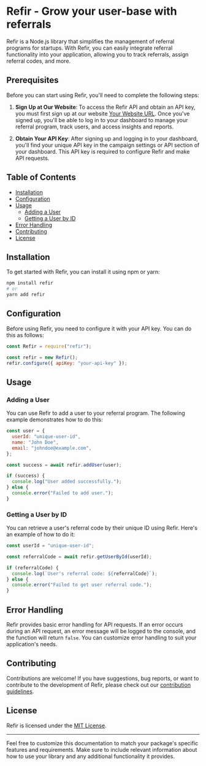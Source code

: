 # Refir - Grow your user-base with referrals

Refir is a Node.js library that simplifies the management of referral programs for startups. With Refir, you can easily integrate referral functionality into your application, allowing you to track referrals, assign referral codes, and more.

## Prerequisites

Before you can start using Refir, you'll need to complete the following steps:

1. **Sign Up at Our Website**: To access the Refir API and obtain an API key, you must first sign up at our website [Your Website URL](https://www.refir.vercel.app). Once you've signed up, you'll be able to log in to your dashboard to manage your referral program, track users, and access insights and reports.

2. **Obtain Your API Key**: After signing up and logging in to your dashboard, you'll find your unique API key in the campaign settings or API section of your dashboard. This API key is required to configure Refir and make API requests.

## Table of Contents

- [Installation](#installation)
- [Configuration](#configuration)
- [Usage](#usage)
  - [Adding a User](#adding-a-user)
  - [Getting a User by ID](#getting-a-user-by-id)
- [Error Handling](#error-handling)
- [Contributing](#contributing)
- [License](#license)

## Installation

To get started with Refir, you can install it using npm or yarn:

```bash
npm install refir
# or
yarn add refir
```

## Configuration

Before using Refir, you need to configure it with your API key. You can do this as follows:

```javascript
const Refir = require("refir");

const refir = new Refir();
refir.configure({ apiKey: "your-api-key" });
```

## Usage

### Adding a User

You can use Refir to add a user to your referral program. The following example demonstrates how to do this:

```javascript
const user = {
  userId: "unique-user-id",
  name: "John Doe",
  email: "johndoe@example.com",
};

const success = await refir.addUser(user);

if (success) {
  console.log("User added successfully.");
} else {
  console.error("Failed to add user.");
}
```

### Getting a User by ID

You can retrieve a user's referral code by their unique ID using Refir. Here's an example of how to do it:

```javascript
const userId = "unique-user-id";

const referralCode = await refir.getUserById(userId);

if (referralCode) {
  console.log(`User's referral code: ${referralCode}`);
} else {
  console.error("Failed to get user referral code.");
}
```

## Error Handling

Refir provides basic error handling for API requests. If an error occurs during an API request, an error message will be logged to the console, and the function will return `false`. You can customize error handling to suit your application's needs.

## Contributing

Contributions are welcome! If you have suggestions, bug reports, or want to contribute to the development of Refir, please check out our [contribution guidelines](CONTRIBUTING.md).

## License

Refir is licensed under the [MIT License](LICENSE).

---

Feel free to customize this documentation to match your package's specific features and requirements. Make sure to include relevant information about how to use your library and any additional functionality it provides.
